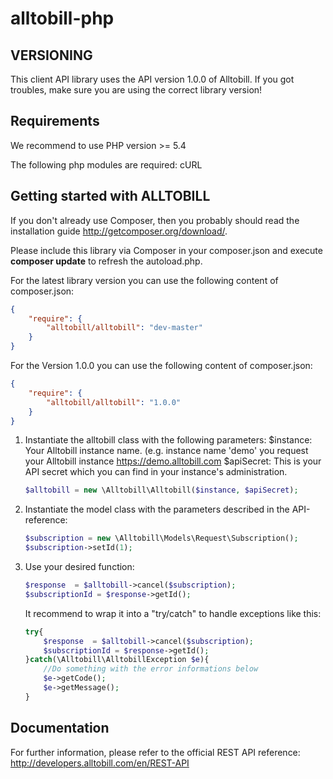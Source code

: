 alltobill-php
===========

VERSIONING
----------

This client API library uses the API version 1.0.0 of Alltobill. If you got troubles, make sure you are using the correct library version!

Requirements
------------
We recommend to use PHP version >= 5.4

The following php modules are required: cURL

Getting started with ALLTOBILL
----------------------------
If you don't already use Composer, then you probably should read the installation guide http://getcomposer.org/download/.

Please include this library via Composer in your composer.json and execute **composer update** to refresh the autoload.php.

For the latest library version you can use the following content of composer.json:

```json
{
    "require": {
        "alltobill/alltobill": "dev-master"
    }
}
```


For the Version 1.0.0 you can use the following content of composer.json:

```json
{
    "require": {
        "alltobill/alltobill": "1.0.0"
    }
}
```


1.  Instantiate the alltobill class with the following parameters:
    $instance: Your Alltobill instance name. (e.g. instance name 'demo' you request your Alltobill instance https://demo.alltobill.com
    $apiSecret: This is your API secret which you can find in your instance's administration.

    ```php
    $alltobill = new \Alltobill\Alltobill($instance, $apiSecret);
    ```
2.  Instantiate the model class with the parameters described in the API-reference:

    ```php
    $subscription = new \Alltobill\Models\Request\Subscription();
    $subscription->setId(1);
    ```
3.  Use your desired function:

    ```php
    $response  = $alltobill->cancel($subscription);
    $subscriptionId = $response->getId();
    ```

    It recommend to wrap it into a "try/catch" to handle exceptions like this:
    ```php
    try{
        $response  = $alltobill->cancel($subscription);
        $subscriptionId = $response->getId();
    }catch(\Alltobill\AlltobillException $e){
        //Do something with the error informations below
        $e->getCode();
        $e->getMessage();
    }
    ```


Documentation
--------------

For further information, please refer to the official REST API reference: http://developers.alltobill.com/en/REST-API
